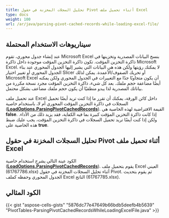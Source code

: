 ```yaml
---
title: تحليل السجلات المخزنة في حقول Pivot أثناء تحميل ملف Excel
type: docs
weight: 100
url: /ar/java/parsing-pivot-cached-records-while-loading-excel-file/
---
```


## **سيناريوهات الاستخدام المحتملة**

عند إنشاء جدول محوري، تقوم Microsoft Excel بنسخ البيانات المصدرية وتخزينها في ذاكرة التخزين المؤقت. تكون ذاكرة التخزين المؤقت موجودة داخل ذاكرة Microsoft Excel. لا يمكنك رؤيتها ولكن هذه هي البيانات التي يشير إليها الجدول المحوري عند بناء الجدول المحوري أو تغيير اختيار Slicer أو تحريك الصفوف/الأعمدة. يمكن لذلك Microsoft Excel أن يكون متجاوبًا جدًا مع التغييرات في الجدول المحوري ولكن يمكنه أيضًا مضاعفة حجم ملفك. بعد كل شيء، ذاكرة التخزين المؤقت مجرد نسخة مكررة من بياناتك المصدرية لذا يبدو منطقيًا أن يكون حجم ملفك مضاعف بشكل محتمل.

عند تحميل ملف Excel داخل كائن الورقة، يمكنك أن تقرر ما إذا كنت تريد أيضًا تحميل السجلات في ذاكرة التخزين المؤقت المحوري أم لا، باستخدام خاصية ([**LoadOptions.ParsingPivotCachedRecords**](https://reference.aspose.com/cells/java/com.aspose.cells/loadoptions#ParsingPivotCachedRecords)). القيمة الافتراضية لهذه الخاصية هي **false**. إذا كانت ذاكرة التخزين المؤقت كبيرة بما فيه الكفاية، فقد يزيد ذلك من الأداء. ولكن إذا كنت أيضًا تريد تحميل السجلات في ذاكرة التخزين المؤقت، يجب عليك ضبط هذه الخاصية على **true**.

## **تحليل السجلات المخزنة في حقول Pivot أثناء تحميل ملف Excel**

الكود عينة التالي يشرح استخدام خاصية ([**LoadOptions.ParsingPivotCachedRecords**](https://reference.aspose.com/cells/java/com.aspose.cells/loadoptions#ParsingPivotCachedRecords)). يقوم بتحميل ملف Excel العيني (61767786.xlsx) أثناء تحليل السجلات المخزنة في حقول Pivot. ثم يقوم بتحديث الجدول المحوري وحفظه كملف Excel الناتج (61767785.xlsx).

## **الكود المثالي**

{{< gist "aspose-cells-gists" "5876dc77e47649b66bdb5deefb4b5639" "PivotTables-ParsingPivotCachedRecordsWhileLoadingExcelFile.java" >}}
